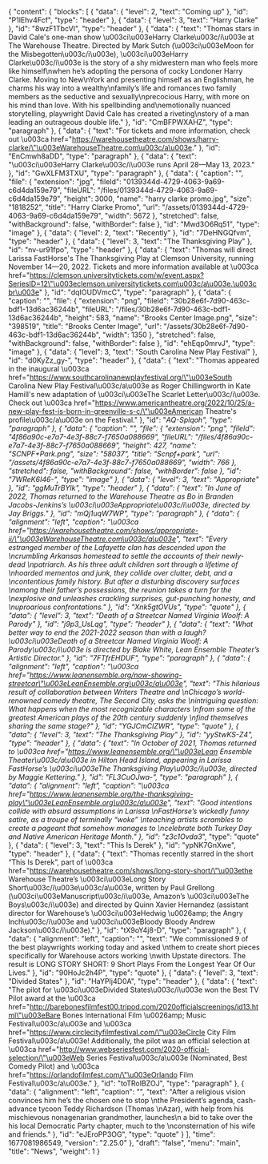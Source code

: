 {
  "content": {
    "blocks": [
      {
        "data": {
          "level": 2,
          "text": "Coming up"
        },
        "id": "P1lEhv4Fcf",
        "type": "header"
      },
      {
        "data": {
          "level": 3,
          "text": "Harry Clarke"
        },
        "id": "8wzF1TbcVI",
        "type": "header"
      },
      {
        "data": {
          "text": "Thomas stars in David Cale's one-man show \u003ci\u003eHarry Clarke\u003c/i\u003e at The Warehouse Theatre. Directed by Mark Sutch (\u003ci\u003eMoon for the Misbegotten\u003c/i\u003e), \u003ci\u003eHarry Clarke\u003c/i\u003e is the story of a shy midwestern man who feels more like himself\nwhen he’s adopting the persona of cocky Londoner Harry Clarke. Moving to New\nYork and presenting himself as an Englishman, he charms his way into a wealthy\nfamily’s life and romances two family members as the seductive and sexually\nprecocious Harry, with more on his mind than love. With his spellbinding and\nemotionally nuanced storytelling, playwright David Cale has created a riveting\nstory of a man leading an outrageous double life."
        },
        "id": "CmBFPWXAHZ",
        "type": "paragraph"
      },
      {
        "data": {
          "text": "For tickets and more information, check out \u003ca href=\"https://warehousetheatre.com/shows/harry-clarke/\"\u003eWarehouseTheatre.com\u003c/a\u003e."
        },
        "id": "EnCmwh8aDD",
        "type": "paragraph"
      },
      {
        "data": {
          "text": "\u003ci\u003eHarry Clarke\u003c/i\u003e runs April 28—May 13, 2023."
        },
        "id": "GwXLFM3TXU",
        "type": "paragraph"
      },
      {
        "data": {
          "caption": "",
          "file": {
            "extension": "jpg",
            "fileId": "0139344d-4729-4063-9a69-c6d4da159e79",
            "fileURL": "/files/0139344d-4729-4063-9a69-c6d4da159e79",
            "height": 3000,
            "name": "harry clarke promo.jpg",
            "size": "1818252",
            "title": "Harry Clarke Promo",
            "url": "/assets/0139344d-4729-4063-9a69-c6d4da159e79",
            "width": 5672
          },
          "stretched": false,
          "withBackground": false,
          "withBorder": false
        },
        "id": "Mwd3O6Rq51",
        "type": "image"
      },
      {
        "data": {
          "level": 2,
          "text": "Recently"
        },
        "id": "7DeHNGQfvm",
        "type": "header"
      },
      {
        "data": {
          "level": 3,
          "text": "The Thanksgiving Play"
        },
        "id": "nv-ur91fpo",
        "type": "header"
      },
      {
        "data": {
          "text": "Thomas will direct Larissa FastHorse's The Thanksgiving Play at Clemson University, running November 14—20, 2022. Tickets and more information available at \u003ca href=\"https://clemson.universitytickets.com/w/event.aspx?SeriesID=12\"\u003eclemson.universitytickets.com\u003c/a\u003e.\u003cbr\u003e"
        },
        "id": "dqIOUDVmcC",
        "type": "paragraph"
      },
      {
        "data": {
          "caption": "",
          "file": {
            "extension": "png",
            "fileId": "30b28e6f-7d90-463c-bdf1-13d6ac36244b",
            "fileURL": "/files/30b28e6f-7d90-463c-bdf1-13d6ac36244b",
            "height": 583,
            "name": "Brooks Center Image.png",
            "size": "398519",
            "title": "Brooks Center Image",
            "url": "/assets/30b28e6f-7d90-463c-bdf1-13d6ac36244b",
            "width": 1350
          },
          "stretched": false,
          "withBackground": false,
          "withBorder": false
        },
        "id": "ehEqp0mrvJ",
        "type": "image"
      },
      {
        "data": {
          "level": 3,
          "text": "South Carolina New Play Festival"
        },
        "id": "d0KyZz_gy-",
        "type": "header"
      },
      {
        "data": {
          "text": "Thomas appeared in the inaugural \u003ca href=\"https://www.southcarolinanewplayfestival.org/\"\u003eSouth Carolina New Play Festival\u003c/a\u003e as Roger Chillingworth in Kate Hamill's new adaptation of \u003ci\u003eThe Scarlet Letter\u003c/i\u003e. Check out \u003ca href=\"https://www.americantheatre.org/2022/10/25/a-new-play-fest-is-born-in-greenville-s-c/\"\u003eAmerican Theatre's profile\u003c/a\u003e on the Festival."
        },
        "id": "_AQ-Splqoh",
        "type": "paragraph"
      },
      {
        "data": {
          "caption": "",
          "file": {
            "extension": "png",
            "fileId": "4f86a90c-e7a7-4e3f-88c7-f7650a088669",
            "fileURL": "/files/4f86a90c-e7a7-4e3f-88c7-f7650a088669",
            "height": 427,
            "name": "SCNPF+Park.png",
            "size": "58037",
            "title": "Scnpf+park",
            "url": "/assets/4f86a90c-e7a7-4e3f-88c7-f7650a088669",
            "width": 766
          },
          "stretched": false,
          "withBackground": false,
          "withBorder": false
        },
        "id": "7WReK6I46-",
        "type": "image"
      },
      {
        "data": {
          "level": 3,
          "text": "Appropriate"
        },
        "id": "ggMuTrBYlk",
        "type": "header"
      },
      {
        "data": {
          "text": "In June of 2022, Thomas returned to the Warehouse Theatre as Bo in Branden Jacobs-Jenkins’s \u003ci\u003eAppropriate\u003c/i\u003e, directed by Jay Briggs."
        },
        "id": "mQj1uqW7WP",
        "type": "paragraph"
      },
      {
        "data": {
          "alignment": "left",
          "caption": "\u003ca href=\"https://warehousetheatre.com/shows/appropriate-ii/\"\u003eWarehouseTheatre.com\u003c/a\u003e",
          "text": "Every estranged member of the Lafayette clan has descended upon the \ncrumbling Arkansas homestead to settle the accounts of their newly-dead \npatriarch. As his three adult children sort through a lifetime of \nhoarded mementos and junk, they collide over clutter, debt, and a \ncontentious family history. But after a disturbing discovery surfaces \namong their father’s possessions, the reunion takes a turn for the \nexplosive and unleashes crackling surprises, gut-punching honesty, and \nuproarious confrontations."
        },
        "id": "Xnk5gtOVUs",
        "type": "quote"
      },
      {
        "data": {
          "level": 3,
          "text": "Death of a Streetcar Named Virginia Woolf: A Parody"
        },
        "id": "j9p3_UsLqg",
        "type": "header"
      },
      {
        "data": {
          "text": "What better way to end the 2021-2022 season than with a laugh? \u003ci\u003eDeath of a Streetcar Named Virginia Woolf: A Parody\u003c/i\u003e is directed by Blake White, Lean Ensemble Theater’s Artistic Director."
        },
        "id": "7FTfrEHDUF",
        "type": "paragraph"
      },
      {
        "data": {
          "alignment": "left",
          "caption": "\u003ca href=\"https://www.leanensemble.org/now-showing-streetcar\"\u003eLeanEnsemble.org\u003c/a\u003e",
          "text": "This hilarious result of collaboration between Writers Theatre and \nChicago’s world-renowned comedy theatre, The Second City, asks the \nintriguing question: What happens when the most recognizable characters \nfrom some of the greatest American plays of the 20th century suddenly \nfind themselves sharing the same stage?"
        },
        "id": "YGJCmCIZWR",
        "type": "quote"
      },
      {
        "data": {
          "level": 3,
          "text": "The Thanksgiving Play"
        },
        "id": "yyStwKS-Z4",
        "type": "header"
      },
      {
        "data": {
          "text": "In October of 2021, Thomas returned to \u003ca href=\"https://www.leanensemble.org/\"\u003eLean Ensemble Theater\u003c/a\u003e in Hilton Head Island, appearing in Larissa FastHorse’s \u003ci\u003eThe Thanksgiving Play\u003c/i\u003e, directed by Maggie Kettering."
        },
        "id": "FL3CuOJwa-",
        "type": "paragraph"
      },
      {
        "data": {
          "alignment": "left",
          "caption": "\u003ca href=\"https://www.leanensemble.org/the-thanksgiving-play\"\u003eLeanEnsemble.org\u003c/a\u003e",
          "text": "Good intentions collide with absurd assumptions in Larissa \nFastHorse’s wickedly funny satire, as a troupe of terminally “woke” \nteaching artists scrambles to create a pageant that somehow manages to \ncelebrate both Turkey Day and Native American Heritage Month."
        },
        "id": "z3c1Ovda3_",
        "type": "quote"
      },
      {
        "data": {
          "level": 3,
          "text": "This Is Derek"
        },
        "id": "ypNK7GnXwe",
        "type": "header"
      },
      {
        "data": {
          "text": "Thomas recently starred in the short “This Is Derek”, part of \u003ca href=\"https://warehousetheatre.com/shows/long-story-short/\"\u003ethe Warehouse Theatre’s \u003ci\u003eLong Story Short\u003c/i\u003e\u003c/a\u003e, written by Paul Grellong (\u003ci\u003eManuscript\u003c/i\u003e, Amazon’s \u003ci\u003eThe Boys\u003c/i\u003e) and directed by Quinn Xavier Hernandez (assistant director for Warehouse’s \u003ci\u003eHedwig \u0026amp; the Angry Inch\u003c/i\u003e and \u003ci\u003eBloody Bloody Andrew Jackson\u003c/i\u003e)."
        },
        "id": "tX9oY4j8-D",
        "type": "paragraph"
      },
      {
        "data": {
          "alignment": "left",
          "caption": "",
          "text": "We commissioned 9 of the best playwrights working today and asked \nthem to create short pieces specifically for Warehouse actors working \nwith Upstate directors. The result is LONG STORY SHORT: 9 Short Plays From the Longest Year Of Our Lives."
        },
        "id": "90HoJc2h4P",
        "type": "quote"
      },
      {
        "data": {
          "level": 3,
          "text": "Divided States"
        },
        "id": "HaYPIj4D0A",
        "type": "header"
      },
      {
        "data": {
          "text": "The pilot for \u003ci\u003eDivided States\u003c/i\u003e won the Best TV Pilot award at the \u003ca href=\"http://barebonesfilmfest00.tripod.com/2020officialscreenings/id13.html\"\u003eBare Bones International Film \u0026amp; Music Festival\u003c/a\u003e and \u003ca href=\"https://www.circlecityfilmfestival.com/\"\u003eCircle City Film Festival\u003c/a\u003e! Additionally, the pilot was an official selection at \u003ca href=\"http://www.webseriesfest.com/2020-official-selection/\"\u003eWeb Series Festival\u003c/a\u003e (Nominated, Best Comedy Pilot) and \u003ca href=\"https://orlandofilmfest.com/\"\u003eOrlando Film Festival\u003c/a\u003e."
        },
        "id": "toTRoIBZOJ",
        "type": "paragraph"
      },
      {
        "data": {
          "alignment": "left",
          "caption": "",
          "text": "After a religious vision convinces him he’s the chosen one to stop \nthe President’s agenda, cash-advance tycoon Teddy Richardson (Thomas \nAzar), with help from his mischievous nonagenarian grandmother, launches\n a bid to take over the his local Democratic Party chapter, much to the \nconsternation of his wife and friends."
        },
        "id": "eJEroPP3OG",
        "type": "quote"
      }
    ],
    "time": 1677081986549,
    "version": "2.25.0"
  },
  "draft": "false",
  "menu": "main",
  "title": "News",
  "weight": 1
}